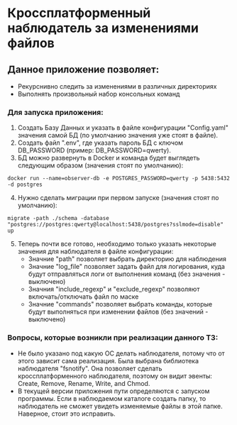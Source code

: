 # Кроссплатформенный наблюдатель за изменениями файлов

## Данное приложение позволяет:

- Рекурснивно следить за изменениями в различных директориях
- Выполнять произвольный набор консольных команд

### Для запуска приложения:

1. Создать Базу Данных и указать в файле конфигурации "Config.yaml" значения самой БД (по умолчанию значения уже стоят в файле).
2. Создать файл ".env", где указать пароль БД с ключом DB_PASSWORD (пример: DB_PASSWORD=qwerty).
3. БД можно развернуть в Docker и команда будет выглядеть следующим образом (значения стоят по умолчанию):

```
docker run --name=observer-db -e POSTGRES_PASSWORD=qwerty -p 5438:5432 -d postgres
```

4. Нужно сделать миграции при первом запуске (значения стоят по умолчанию):

```
migrate -path ./schema -database "postgres://postgres:qwerty@localhost:5438/postgres?sslmode=disable" up
```

5. Теперь почти все готово, необходимо только указать некоторые значения для наблюдателя в файле конфигурации:
   - Значние "path" позволяет выбрать директорию для наблюдения
   - Значние "log_file" позволяет задать файл для логирования, куда будут отправляться логи от выполнения команд (без значения - выключено)
   - Значния "include_regexp" и "exclude_regexp" позволяют включать/отключать файл по маске
   - Значние "commands" позволяет выбрать команды, которые будут выполняться при изменении файлов (без значений - выключено)

### Вопросы, которые возникли при реализации данного ТЗ:

- Не было указано под какую ОС делать наблюдателя, потому что от этого зависит сама реализация. Была выбрана библиотека наблюдателя "fsnotify". Она позволяет сделать кроссплатформенного наблюдателя, поэтому он видит эвенты: Create, Remove, Rename, Write, and Chmod.
- В текущей версии приложения пути определяются с запуском программы. Если в наблюдаемом каталоге создать папку, то наблюдатель не сможет увидеть изменяемые файлы в этой папке. Наверное, стоит это исправить.
